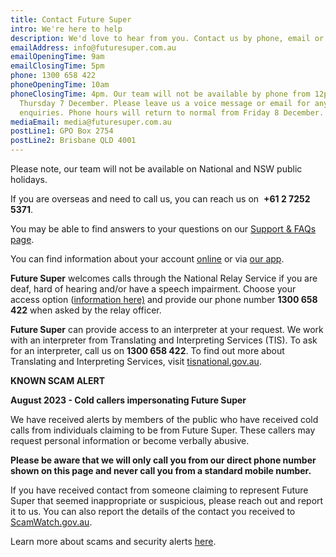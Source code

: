 ```yaml
---
title: Contact Future Super
intro: We're here to help
description: We'd love to hear from you. Contact us by phone, email or post.
emailAddress: info@futuresuper.com.au
emailOpeningTime: 9am
emailClosingTime: 5pm
phone: 1300 658 422
phoneOpeningTime: 10am
phoneClosingTime: 4pm. Our team will not be available by phone from 12pm- 4pm on
  Thursday 7 December. Please leave us a voice message or email for any urgent
  enquiries. Phone hours will return to normal from Friday 8 December.
mediaEmail: media@futuresuper.com.au
postLine1: GPO Box 2754
postLine2: Brisbane QLD 4001
---
```


Please note, our team will not be available on National and NSW public holidays.

If you are overseas and need to call us, you can reach us on  **+61 2 7252 5371**.

You may be able to find answers to your questions on our [Support & FAQs page](https://www.futuresuper.com.au/support-and-faqs).

You can find information about your account [online](https://my.futuresuper.com.au/) or via [our app](https://go.futrsupr.com/_app?linktype=TeamFS&source=ContactUs).

**Future Super** welcomes calls through the National Relay Service if you are deaf, hard of hearing and/or have a speech impairment. Choose your access option ([information here)](https://www.infrastructure.gov.au/media-communications-arts/phone/services-people-disability/accesshub/national-relay-service) and provide our phone number **1300 658 422** when asked by the relay officer.

**Future Super** can provide access to an interpreter at your request. We work with an interpreter from Translating and Interpreting Services (TIS). To ask for an interpreter, call us on **1300 658 422**. To find out more about Translating and Interpreting Services, visit [tisnational.gov.au](https://www.australianethical.com.au/EPiServer/CMS/tisnational.gov.au).

**KNOWN SCAM ALERT**

**August 2023 - Cold callers impersonating Future Super**

We have received alerts by members of the public who have received cold calls from individuals claiming to be from Future Super. These callers may request personal information or become verbally abusive.

**Please be aware that we will only call you from our direct phone number shown on this page and never call you from a standard mobile number.**

If you have received contact from someone claiming to represent Future Super that seemed inappropriate or suspicious, please reach out and report it to us. You can also report the details of the contact you received to [ScamWatch.gov.au](http://ScamWatch.gov.au).

Learn more about scams and security alerts [here](https://www.futuresuper.com.au/faqs/scams-and-security-alerts-how-can-i-keep-my-account-safe-from-potential-scammers).
